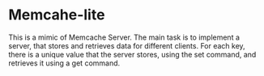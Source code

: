 # Memcahe-lite
This is a mimic of Memcache Server. The main task is to implement a server, that stores and retrieves data for different clients. For each key, there is a unique value that the server stores, using the set <key> <value> command, and retrieves it using a get <key> command.
